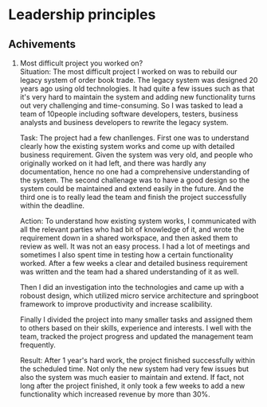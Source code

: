 # Leadership principles
## Achivements
1. Most difficult project you worked on?  
    Situation: 
    The most difficult project I worked on was to rebuild our legacy system of order book trade. The legacy system was designed 20 years ago using old technologies. It had quite a few issues such as that it's very hard to maintain the system and adding new functionality turns out very challenging and time-consuming. So I was tasked to lead a team of 10people including software developers, testers, business analysts and business developers to rewrite the legacy system.
    
    Task:
    The project had a few chanllenges. First one was to understand clearly how the existing system works and come up with detailed business requirement. Given the system was very old, and people who originally worked on it had left, and there was hardly any documentation, hence no one had a comprehensive understanding of the system. The second challenage was to have a good design so the system could be maintained and extend easily in the future. And the third one is to really lead the team and finish the project successfully within the deadline.
    
    Action:
    To understand how existing system works, I communicated with all the relevant parties who had bit of knowledge of it, and wrote the requirement down in a shared workspace, and then asked them to review as well. It was not an easy process. I had a lot of meetings and sometimes I also spent time in testing how a certain functionality worked. After a few weeks a clear and detailed business requirement was written and the team had a shared understanding of it as well. 
    
    Then I did an investigation into the technologies and came up with a roboust design, which utilized micro service architecture and springboot framework to improve productivity and increase scalibility.
    
    Finally I divided the project into many smaller tasks and assigned them to others based on their skills, experience and interests. I well with the team, tracked the project progress and updated the management team frequently. 
    
    Result:
    After 1 year's hard work, the project finished successfully within the scheduled time. Not only the new system had very few issues but also the system was much easier to maintain and extend. If fact, not long after the project finished, it only took a few weeks to add a new functionality which increased revenue by more than 30%. 

